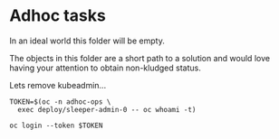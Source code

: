 # Adhoc tasks

In an ideal world this folder will be empty.

The objects in this folder are a short path to a solution and would love having
your attention to obtain non-kludged status.

Lets remove kubeadmin...

```
TOKEN=$(oc -n adhoc-ops \
  exec deploy/sleeper-admin-0 -- oc whoami -t)

oc login --token $TOKEN
```
